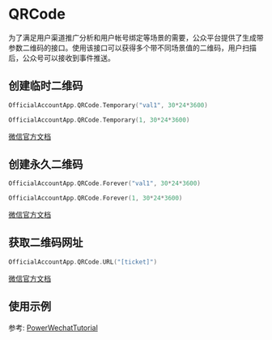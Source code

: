 # QRCode

为了满足用户渠道推广分析和用户帐号绑定等场景的需要，公众平台提供了生成带参数二维码的接口。使用该接口可以获得多个带不同场景值的二维码，用户扫描后，公众号可以接收到事件推送。

## 创建临时二维码
```go
OfficialAccountApp.QRCode.Temporary("val1", 30*24*3600)

OfficialAccountApp.QRCode.Temporary(1, 30*24*3600)
```
[微信官方文档](https://developers.weixin.qq.com/doc/offiaccount/Account_Management/Generating_a_Parametric_QR_Code.html)

## 创建永久二维码
```go
OfficialAccountApp.QRCode.Forever("val1", 30*24*3600)

OfficialAccountApp.QRCode.Forever(1, 30*24*3600)
```
[微信官方文档](https://developers.weixin.qq.com/doc/offiaccount/Account_Management/Generating_a_Parametric_QR_Code.html)

## 获取二维码网址
```go
OfficialAccountApp.QRCode.URL("[ticket]")
```
[微信官方文档](https://developers.weixin.qq.com/doc/offiaccount/Account_Management/Generating_a_Parametric_QR_Code.html)


## 使用示例

参考: [PowerWechatTutorial](https://github.com/ArtisanCloud/PowerWechatTutorial/blob/master/controllers/official-account/qrcode.go)
